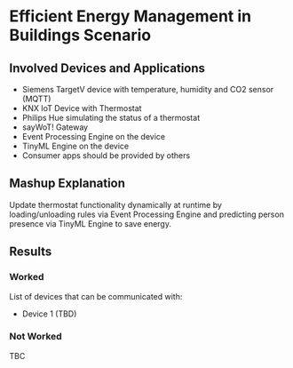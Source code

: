 # Efficient Energy Management in Buildings Scenario

## Involved Devices and Applications

- Siemens TargetV device with temperature, humidity and CO2 sensor (MQTT)
- KNX IoT Device with Thermostat
- Philips Hue simulating the status of a thermostat
- sayWoT! Gateway
- Event Processing Engine on the device
- TinyML Engine on the device
- Consumer apps should be provided by others

## Mashup Explanation
Update thermostat functionality dynamically at runtime by loading/unloading rules via Event Processing Engine and predicting person presence via TinyML Engine to save energy.

## Results

### Worked

List of devices that can be communicated with:

- Device 1 (TBD)

### Not Worked

TBC
